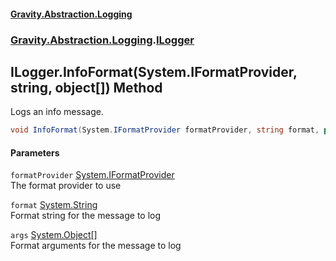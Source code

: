 #### [Gravity.Abstraction.Logging](./index.md 'index')
### [Gravity.Abstraction.Logging](./Gravity-Abstraction-Logging.md 'Gravity.Abstraction.Logging').[ILogger](./Gravity-Abstraction-Logging-ILogger.md 'Gravity.Abstraction.Logging.ILogger')
## ILogger.InfoFormat(System.IFormatProvider, string, object[]) Method
Logs an info message.  
```csharp
void InfoFormat(System.IFormatProvider formatProvider, string format, params object[] args);
```
#### Parameters
<a name='Gravity-Abstraction-Logging-ILogger-InfoFormat(System-IFormatProvider_string_object--)-formatProvider'></a>
`formatProvider` [System.IFormatProvider](https://docs.microsoft.com/en-us/dotnet/api/System.IFormatProvider 'System.IFormatProvider')  
The format provider to use  
  
<a name='Gravity-Abstraction-Logging-ILogger-InfoFormat(System-IFormatProvider_string_object--)-format'></a>
`format` [System.String](https://docs.microsoft.com/en-us/dotnet/api/System.String 'System.String')  
Format string for the message to log  
  
<a name='Gravity-Abstraction-Logging-ILogger-InfoFormat(System-IFormatProvider_string_object--)-args'></a>
`args` [System.Object](https://docs.microsoft.com/en-us/dotnet/api/System.Object 'System.Object')[[]](https://docs.microsoft.com/en-us/dotnet/api/System.Array 'System.Array')  
Format arguments for the message to log  
  
